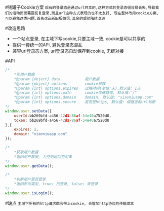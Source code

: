 #钱罐子Cookie方案
`现有的登录态是通过url共享的,这种方式的登录态很容易丢失,导致我们的活动页面需要反复登录,而且url这种方式表现的也不太友好,
现在整体改用cookie方案,可以避免这类问题,首先改造新旧版微信,其余的后续陆续改进`

#改造思路
* 一个站点登录, 在主域下写cookie,只要主域一致, cookie是可以共享的
* 提供一套统一的API, 避免登录态混乱
* 兼容url登录态方案, url登录态自动保存到cookie, 无缝对接



#API
```javascript
/*
    *写用户数据
    *@param {object} data           用户数据
    *@param {object} options        cookie参数
    *@param {int} options.expires   过期时间(单位:天),默认值: 1天
    *@param {int} options.path      cookie存储路径, 默认值:"/"
    *@param {int} options.domain    domain, 默认值: "xiaoniuapp.com"
    *@param {int} options.secure    是否是https, 默认值: 根据当前url判断
*/
window.user.setData({
    userId:bb269bfd-a456-42d1-86af-54e40a7520d0,
    token: bb269bfd-a456-42d1-86af-54e40a7520d0
},{
    expires: 1,
    domain: "xiaoniuapp.com"
});

/*
    *获取用户数据
    *返回用户数据, 为空则返回空对象
*/
window.user.getData();

/*
    *判断用户是否登录
    *返回布尔类型, true: 已登录, false: 未登录
*/
window.user.isLogin();

```

#缺点
`主域下所有的http请求都会带上cookie, 会增加http协议的传输成本`
